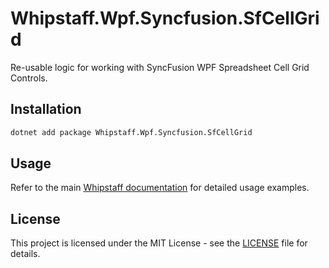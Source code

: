# Whipstaff.Wpf.Syncfusion.SfCellGrid

Re-usable logic for working with SyncFusion WPF Spreadsheet Cell Grid Controls.

## Installation

```bash
dotnet add package Whipstaff.Wpf.Syncfusion.SfCellGrid
```

## Usage

Refer to the main [Whipstaff documentation](https://github.com/dpvreony/whipstaff) for detailed usage examples.

## License

This project is licensed under the MIT License - see the [LICENSE](https://github.com/dpvreony/whipstaff/blob/main/LICENSE) file for details.
